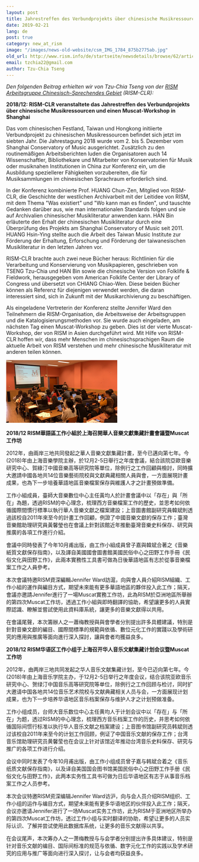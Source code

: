 ```yaml
---
layout: post
title: Jahrestreffen des Verbundprojekts über chinesische Musikressourcen in Shanghai
date: 2019-02-21
lang: de
post: true
category: new_at_rism
image: "/images/news-old-website/csm_IMG_1784_875b2775ab.jpg"
old_url: http://www.rism.info/de/startseite/newsdetails/browse/62/article/64/annual-meeting-of-the-collaborative-project-on-chinese-music-resources-in-shanghai.html
email: tzchia22@gmail.com
author: Tzu-Chia Tseng
---
```


_Den folgenden Beitrag erhielten wir von Tzu-Chia Tseng von der [RISM Arbeitsgruppe Chinesisch-Sprechendes Gebiet](/working-groups.html) (RISM-CLR):_

**2018/12: RISM-CLR veranstaltete das Jahrestreffen des Verbundprojekts über chinesische Musikressourcen und einen Muscat-Workshop in Shanghai**

Das vom chinesischen Festland, Taiwan und Hongkong initiierte Verbundprojekt zu chinesischen Musikressourcen befindet sich jetzt im siebten Jahr. Die Jahrestagung 2018 wurde vom 2. bis 5. Dezember vom Shanghai Conservatory of Music ausgerichtet. Zusätzlich zu den routinemäßigen Arbeitsberichten luden die Organisatoren auch 14 Wissenschaftler, Bibliothekare und Mitarbeiter von Konservatorien für Musik oder musiknahen Institutionen in China zur Konferenz ein, um die Ausbildung speziellerer Fähigkeiten vorzubereiten, die für Musiksammlungen im chinesischen Sprachraum erforderlich sind.

In der Konferenz kombinierte Prof. HUANG Chun-Zen, Mitglied von RISM-CLR, die Geschichte der westlichen Archivarbeit mit der Leitidee von RISM, mit dem Thema "Was existiert" und "Wo kann man es finden", und tauschte Gedanken darüber aus, wie man internationalen Standards folgen und sie auf Archivalien chinesischer Musikliteratur anwenden kann. HAN Bin erläuterte den Erhalt der chinesischen Musikliteratur durch eine Überprüfung des Projekts am Shanghai Conservatory of Music seit 2011. HUANG Hsin-Ying stellte auch die Arbeit des Taiwan Music Institute zur Förderung der Erhaltung, Erforschung und Förderung der taiwanesischen Musikliteratur in den letzten Jahren vor.

RISM-CLR brachte auch zwei neue Bücher heraus: Richtlinien für die Verarbeitung und Konservierung von Musikpapieren, geschrieben von TSENG Tzu-Chia und HAN Bin sowie die chinesische Version von Folklife & Fieldwork, herausgegeben vom American Folklife Center der Library of Congress und übersetzt von CHIANG Chiao-Wen. Diese beiden Bücher können als Referenz für diejenigen verwendet werden, die daran interessiert sind, sich in Zukunft mit der Musikarchivierung zu beschäftigen.

Als eingeladene Vertreterin der Konferenz stellte Jennifer Ward den Teilnehmern die RISM-Organisation, die Arbeitsweise der Arbeitsgruppen und die Katalogisierungsmethoden vor. Sie wurde auch eingeladen, am nächsten Tag einen Muscat-Workshop zu geben. Dies ist der vierte Muscat-Workshop, der von RISM in Asien durchgeführt wird. Mit Hilfe von RISM-CLR hoffen wir, dass mehr Menschen im chinesischsprachigen Raum die aktuelle Arbeit von RISM verstehen und mehr chinesische Musikliteratur mit anderen teilen können.


![](/images/news-old-website/csm_IMG_1767_2ef4c9dc51.jpg)


**2018/12 RISM華語區工作小組於上海召開華人音樂文獻集藏計畫會議暨Muscat工作坊**

2012年，由兩岸三地共同發起之華人音樂文獻集藏計畫，至今已邁向第七年。今(2018)年由上海音樂學院主辦，於12月2-5日舉行之年度會議，結合該院亞歐音樂研究中心、賀綠汀中國音樂高等研究院等單位，除例行之工作回顧與檢討，同時擴大邀請中國各地共14位音樂藝術院校與文獻典藏相關人員與會，一方面展現計畫成果，也為下一步培養華語地區音樂檔案保存與維護人才之計畫預做準備。

工作小組成員，臺師大音樂數位中心主任黃均人於計畫會議中以「存在」與「所在」為題，透過RISM的中心理念，梳理西方音樂檔案工作的歷史，並思考如何依循國際間慣行標準以執行華人音樂文獻之檔案建設；上音圖書館副研究員韓斌則透過該校自2011年來至今的計畫工作回顧，例證了中國音樂文獻的保存工作；臺灣音樂館助理研究員黃馨瑩也在會議上針對該館近年推動臺灣音樂史料保存、研究與推廣的各項工作進行介紹。

會議中同時發表了今年10月甫出版，由工作小組成員曾子嘉與韓斌合著之《音樂紙質文獻保存指南》，以及譯自美國國會圖書館美國民俗中心之田野工作手冊《民俗文化與田野工作》，此兩本實務性工具書可做為日後華語地區有志於從事音樂檔案工作之人員參考。

本次會議特邀RISM資深編輯Jennifer Ward訪滬，向與會人員介紹RISM組織、工作小組的運作與編目方式，期望未來能有更多華語地區的夥伴投入此工作；隔天，會議亦邀請Jennifer進行了一場Muscat實務工作坊，此為RISM於亞洲地區所舉辦的第四次Muscat工作坊，透過工作小組與即時翻譯的協助，希望讓更多的人員實際認識、瞭解並嘗試使用此資料庫系統，讓更多的音樂文獻得以共用。

在會議尾聲，本次籌辦人之一蕭梅教授與與會學者分別提出許多具體建議，特別是針對音樂文獻的編目、國際間標準的規範與依循、數位元化工作的實踐以及學術研究的應用與推廣等面向進行深入探討，讓與會者均獲益良多。


**2018/12 RISM华语区工作小组于上海召开华人音乐文献集藏计划会议暨Muscat工作坊**

2012年，由两岸三地共同发起之华人音乐文献集藏计划，至今已迈向第七年。今(2018)年由上海音乐学院主办，于12月2-5日举行之年度会议，结合该院亚欧音乐研究中心、贺绿汀中国音乐高等研究院等单位，除例行之工作回顾与检讨，同时扩大邀请中国各地共14位音乐艺术院校与文献典藏相关人员与会，一方面展现计划成果，也为下一步培养华语地区音乐档案保存与维护人才之计划预做准备。

工作小组成员，台师大音乐数位中心主任黄均人于计划会议中以「存在」与「所在」为题，透过RISM的中心理念，梳理西方音乐档案工作的历史，并思考如何依循国际间惯行标准以执行华人音乐文献之档案建设；上音图书馆副研究员韩斌则透过该校自2011年来至今的计划工作回顾，例证了中国音乐文献的保存工作；台湾音乐馆助理研究员黄馨莹也在会议上针对该馆近年推动台湾音乐史料保存、研究与推广的各项工作进行介绍。

会议中同时发表了今年10月甫出版，由工作小组成员曾子嘉与韩斌合着之《音乐纸质文献保存指南》，以及译自美国国会图书馆美国民俗中心之田野工作手册《民俗文化与田野工作》，此两本实务性工具书可做为日后华语地区有志于从事音乐档案工作之人员参考。

本次会议特邀RISM资深编辑Jennifer Ward访沪，向与会人员介绍RISM组织、工作小组的运作与编目方式，期望未来能有更多华语地区的伙伴投入此工作；隔天，会议亦邀请Jennifer进行了一场Muscat实务工作坊，此为RISM于亚洲地区所举办的第四次Muscat工作坊，透过工作小组与实时翻译的协助，希望让更多的人员实际认识、了解并尝试使用此数据库系统，让更多的音乐文献得以共享。

在会议尾声，本次筹办人之一萧梅教授与与会学者分别提出许多具体建议，特别是针对音乐文献的编目、国际间标准的规范与依循、数字元化工作的实践以及学术研究的应用与推广等面向进行深入探讨，让与会者均获益良多。


